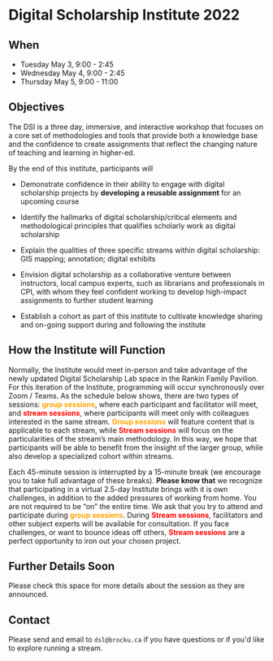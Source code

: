# Digital Scholarship Institute 2022


## When

- Tuesday May 3, 9:00 - 2:45
- Wednesday May 4, 9:00 - 2:45
- Thursday May 5, 9:00 - 11:00


## Objectives

The DSI is a three day, immersive, and interactive workshop that focuses on a core set of methodologies and tools that provide both a knowledge base and the confidence to create assignments that reflect the changing nature of teaching and learning in higher-ed.

By the end of this institute, participants will

- Demonstrate confidence in their ability to engage with digital scholarship projects by **developing a reusable assignment** for an upcoming course

- Identify the hallmarks of digital scholarship/critical elements and  methodological principles that qualifies scholarly work as digital scholarship

- Explain the qualities of three specific streams within digital scholarship: GIS mapping; annotation; digital exhibits

- Envision digital scholarship as a collaborative venture between instructors, local campus experts, such as librarians and professionals in CPI, with whom they feel confident working to develop high-impact assignments to further student learning

- Establish a cohort as part of this institute to cultivate knowledge sharing and on-going support during and following the institute



## How the Institute will Function


Normally, the Institute would meet in-person and take advantage of the newly  updated Digital Scholarship Lab space in the Rankin Family Pavilion. For this iteration of the Institute, programming will occur synchronously over Zoom / Teams. As the schedule below shows, there are two types of sessions: <span style="color:orange">**group sessions**</span>, where each participant and facilitator will meet, and <span style="color:red">**stream sessions**</span>, where participants will meet only with colleagues interested in the same stream. <span style="color:orange">**Group sessions**</span> will feature content that is applicable to each stream, while <span style="color:red">**Stream sessions**</span> will focus on the particularities of the stream’s main methodology. In this way, we hope that participants will be able to benefit from the insight of the larger group, while also develop a specialized cohort within streams.

Each 45-minute session is interrupted by a 15-minute break (we encourage you to take full advantage of these breaks). **Please know that** we recognize that participating in a virtual 2.5-day Institute brings with it is own challenges, in addition to the added pressures of working from home. You are not required to be “on” the entire time. We ask that you try to attend and participate during <span style="color:orange">**group sessions**</span>. During <span style="color:red">**Stream sessions**</span>, facilitators and other subject experts will be available for consultation. If you face challenges, or want to bounce ideas off others, <span style="color:red">**Stream sessions**</span> are a perfect opportunity to iron out your chosen project.




## Further Details Soon

Please check this space for more details about the session as they are announced.

## Contact

Please send and email to `dsl@brocku.ca` if you have questions or if you'd like to explore running a stream.